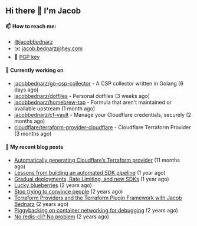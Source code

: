 ## Hi there 👋 I'm Jacob

#### 📫 How to reach me:

- [@jacobbednarz](https://twitter.com/jacobbednarz)
- ✉️ jacob.bednarz@hey.com
- 🔐 [PGP key](https://keybase.io/jacobbednarz/pgp_keys.asc)

#### 👷 Currently working on


- [jacobbednarz/go-csp-collector](https://github.com/jacobbednarz/go-csp-collector) - A CSP collector written in Golang (6 days ago)
- [jacobbednarz/dotfiles](https://github.com/jacobbednarz/dotfiles) - Personal dotfiles (3 weeks ago)
- [jacobbednarz/homebrew-tap](https://github.com/jacobbednarz/homebrew-tap) - Formula that aren&#39;t maintained or available upstream (1 month ago)
- [jacobbednarz/cf-vault](https://github.com/jacobbednarz/cf-vault) - Manage your Cloudflare credentials, securely (2 months ago)
- [cloudflare/terraform-provider-cloudflare](https://github.com/cloudflare/terraform-provider-cloudflare) - Cloudflare Terraform Provider (3 months ago)

#### 📜 My recent blog posts


- [Automatically generating Cloudflare’s Terraform provider](https://jacobbednarz.com/automatically-generating-cloudflare-s-terraform-provider) (11 months ago)
- [Lessons from building an automated SDK pipeline](https://jacobbednarz.com/lessons-from-building-an-automated-sdk-pipeline) (1 year ago)
- [Gradual deployments, Rate Limiting, and new SDKs](https://jacobbednarz.com/new-tools-for-production-safety-gradual-deployments-and-new-sdks) (1 year ago)
- [Lucky blueberries](https://jacobbednarz.com/lucky-blueberries) (2 years ago)
- [Stop trying to convince people](https://jacobbednarz.com/stop-trying-to-convince-people) (2 years ago)
- [Terraform Providers and the Terraform Plugin Framework with Jacob Bednarz](https://jacobbednarz.com/terraform-providers-and-the-terraform-plugin-framework-with-jacob-bednarz) (2 years ago)
- [Piggybacking on container networking for debugging](https://jacobbednarz.com/piggybacking-on-container-networking-for-debugging) (2 years ago)
- [No redis-cli? No problem](https://jacobbednarz.com/no-redis-cli-no-problem) (2 years ago)
